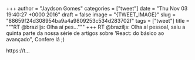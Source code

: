 
+++
author = "Jaydson Gomes"
categories = ["tweet"]
date = "Thu Nov 03 19:40:27 +0000 2016"
draft = false
image = "{TWEET_IMAGE}"
slug = "88659f24d308954ba9a4a9809253c534d283702f"
tags = ["tweet"]
title = """RT @braziljs: Olha aí pes..."""
+++
RT @braziljs: Olha aí pessoal, saiu a quinta parte da nossa série de artigos sobre 'React: do básico ao avançado", Confere lá ;)

https://t…
